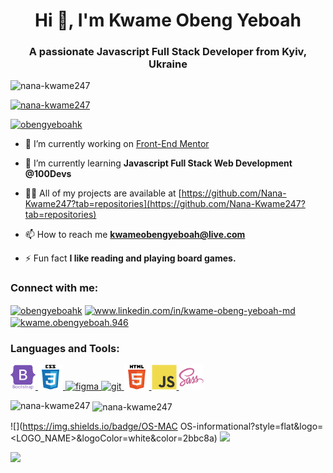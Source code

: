 

<!--

### Hi there 👋
**Nana-Kwame247/Nana-Kwame247** is a ✨ _special_ ✨ repository because its `README.md` (this file) appears on your GitHub profile.

Here are some ideas to get you started:

- 🔭 I’m currently working on ...
- 🌱 I’m currently learning ...
- 👯 I’m looking to collaborate on ...
- 🤔 I’m looking for help with ...
- 💬 Ask me about ...
- 📫 How to reach me: ...
- 😄 Pronouns: ...
- ⚡ Fun fact: ...
-->
<h1 align="center">Hi 👋, I'm Kwame Obeng Yeboah</h1>
<h3 align="center">A passionate Javascript Full Stack Developer from Kyiv, Ukraine</h3>

<p align="left"> <img src="https://komarev.com/ghpvc/?username=nana-kwame247&label=Profile%20views&color=0e75b6&style=flat" alt="nana-kwame247" /> </p>

<p align="left"> <a href="https://github.com/ryo-ma/github-profile-trophy"><img src="https://github-profile-trophy.vercel.app/?username=nana-kwame247" alt="nana-kwame247" /></a> </p>

<p align="left"> <a href="https://twitter.com/obengyeboahk" target="blank"><img src="https://img.shields.io/twitter/follow/obengyeboahk?logo=twitter&style=for-the-badge" alt="obengyeboahk" /></a> </p>

- 🔭 I’m currently working on [Front-End Mentor](https://www.frontendmentor.io/challenges?languages=HTML|CSS|JS,HTML|CSS|JS|API)

- 🌱 I’m currently learning **Javascript Full Stack Web Development @100Devs**

- 👨‍💻 All of my projects are available at [https://github.com/Nana-Kwame247?tab=repositories](https://github.com/Nana-Kwame247?tab=repositories)

- 📫 How to reach me **kwameobengyeboah@live.com**

- ⚡ Fun fact **I like reading and playing board games.**

<h3 align="left">Connect with me:</h3>
<p align="left">
<a href="https://twitter.com/obengyeboahk" target="blank"><img align="center" src="https://raw.githubusercontent.com/rahuldkjain/github-profile-readme-generator/master/src/images/icons/Social/twitter.svg" alt="obengyeboahk" height="30" width="40" /></a>
<a href="https://linkedin.com/in/www.linkedin.com/in/kwame-obeng-yeboah-md" target="blank"><img align="center" src="https://raw.githubusercontent.com/rahuldkjain/github-profile-readme-generator/master/src/images/icons/Social/linked-in-alt.svg" alt="www.linkedin.com/in/kwame-obeng-yeboah-md" height="30" width="40" /></a>
<a href="https://fb.com/kwame.obengyeboah.946" target="blank"><img align="center" src="https://raw.githubusercontent.com/rahuldkjain/github-profile-readme-generator/master/src/images/icons/Social/facebook.svg" alt="kwame.obengyeboah.946" height="30" width="40" /></a>
</p>

<h3 align="left">Languages and Tools:</h3>
<p align="left"> <a href="https://getbootstrap.com" target="_blank" rel="noreferrer"> <img src="https://raw.githubusercontent.com/devicons/devicon/master/icons/bootstrap/bootstrap-plain-wordmark.svg" alt="bootstrap" width="40" height="40"/> </a> <a href="https://www.w3schools.com/css/" target="_blank" rel="noreferrer"> <img src="https://raw.githubusercontent.com/devicons/devicon/master/icons/css3/css3-original-wordmark.svg" alt="css3" width="40" height="40"/> </a> <a href="https://www.figma.com/" target="_blank" rel="noreferrer"> <img src="https://www.vectorlogo.zone/logos/figma/figma-icon.svg" alt="figma" width="40" height="40"/> </a> <a href="https://git-scm.com/" target="_blank" rel="noreferrer"> <img src="https://www.vectorlogo.zone/logos/git-scm/git-scm-icon.svg" alt="git" width="40" height="40"/> </a> <a href="https://www.w3.org/html/" target="_blank" rel="noreferrer"> <img src="https://raw.githubusercontent.com/devicons/devicon/master/icons/html5/html5-original-wordmark.svg" alt="html5" width="40" height="40"/> </a> <a href="https://developer.mozilla.org/en-US/docs/Web/JavaScript" target="_blank" rel="noreferrer"> <img src="https://raw.githubusercontent.com/devicons/devicon/master/icons/javascript/javascript-original.svg" alt="javascript" width="40" height="40"/> </a> <a href="https://sass-lang.com" target="_blank" rel="noreferrer"> <img src="https://raw.githubusercontent.com/devicons/devicon/master/icons/sass/sass-original.svg" alt="sass" width="40" height="40"/> </a> </p>

<p><img align="left" src="https://github-readme-stats.vercel.app/api/top-langs?username=nana-kwame247&show_icons=true&locale=en&layout=compact" alt="nana-kwame247" /></p>



<p>&nbsp;<img align="center" src="https://github-readme-stats.vercel.app/api?username=nana-kwame247&show_icons=true&locale=en" alt="nana-kwame247" /></p>


![](https://img.shields.io/badge/OS-MAC OS-informational?style=flat&logo=<LOGO_NAME>&logoColor=white&color=2bbc8a) 
![](https://img.shields.io/badge/LANGUAGE-JAVASCRIPT-informational?style=flat&logo=<LOGO_NAME>&logoColor=white&color=2bbc8a)

![](https://img.shields.io/badge/EDITOR-VSCODE-informational?style=flat&logo=data:image/svg%2bxml;base64,<BASE64_DATA>)


